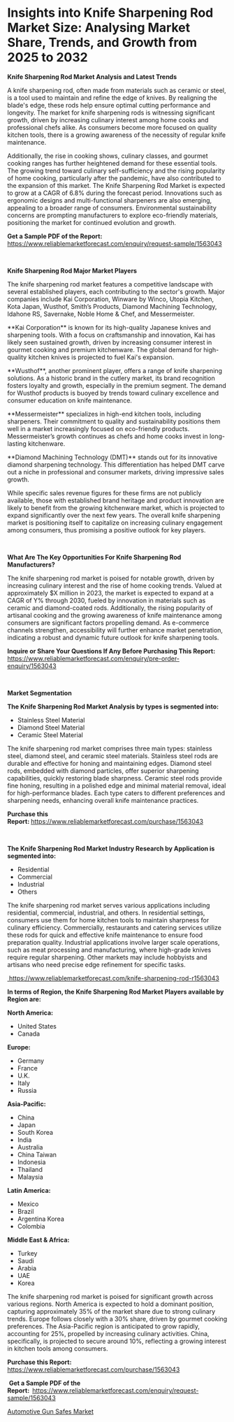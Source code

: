 <p><h1>Insights into Knife Sharpening Rod Market Size: Analysing Market Share, Trends, and Growth from 2025 to 2032</h1></p><p><strong>Knife Sharpening Rod Market Analysis and Latest Trends</strong></p>
<p><p>A knife sharpening rod, often made from materials such as ceramic or steel, is a tool used to maintain and refine the edge of knives. By realigning the blade's edge, these rods help ensure optimal cutting performance and longevity. The market for knife sharpening rods is witnessing significant growth, driven by increasing culinary interest among home cooks and professional chefs alike. As consumers become more focused on quality kitchen tools, there is a growing awareness of the necessity of regular knife maintenance. </p><p>Additionally, the rise in cooking shows, culinary classes, and gourmet cooking ranges has further heightened demand for these essential tools. The growing trend toward culinary self-sufficiency and the rising popularity of home cooking, particularly after the pandemic, have also contributed to the expansion of this market. The Knife Sharpening Rod Market is expected to grow at a CAGR of 6.8% during the forecast period. Innovations such as ergonomic designs and multi-functional sharpeners are also emerging, appealing to a broader range of consumers. Environmental sustainability concerns are prompting manufacturers to explore eco-friendly materials, positioning the market for continued evolution and growth.</p></p>
<p><strong>Get a Sample PDF of the Report:&nbsp;</strong> <a href="https://www.reliablemarketforecast.com/enquiry/request-sample/1563043?utm_campaign=1929&utm_medium=2&utm_source=Github&utm_content=ia&utm_term=08022025&utm_id=knife-sharpening-rod">https://www.reliablemarketforecast.com/enquiry/request-sample/1563043</a></p>
<p>&nbsp;</p>
<p><strong>Knife Sharpening Rod Major Market Players</strong></p>
<p><p>The knife sharpening rod market features a competitive landscape with several established players, each contributing to the sector's growth. Major companies include Kai Corporation, Winware by Winco, Utopia Kitchen, Kota Japan, Wusthof, Smith’s Products, Diamond Machining Technology, Idahone RS, Savernake, Noble Home & Chef, and Messermeister.</p><p>**Kai Corporation** is known for its high-quality Japanese knives and sharpening tools. With a focus on craftsmanship and innovation, Kai has likely seen sustained growth, driven by increasing consumer interest in gourmet cooking and premium kitchenware. The global demand for high-quality kitchen knives is projected to fuel Kai's expansion.</p><p>**Wusthof**, another prominent player, offers a range of knife sharpening solutions. As a historic brand in the cutlery market, its brand recognition fosters loyalty and growth, especially in the premium segment. The demand for Wusthof products is buoyed by trends toward culinary excellence and consumer education on knife maintenance.</p><p>**Messermeister** specializes in high-end kitchen tools, including sharpeners. Their commitment to quality and sustainability positions them well in a market increasingly focused on eco-friendly products. Messermeister’s growth continues as chefs and home cooks invest in long-lasting kitchenware.</p><p>**Diamond Machining Technology (DMT)** stands out for its innovative diamond sharpening technology. This differentiation has helped DMT carve out a niche in professional and consumer markets, driving impressive sales growth.</p><p>While specific sales revenue figures for these firms are not publicly available, those with established brand heritage and product innovation are likely to benefit from the growing kitchenware market, which is projected to expand significantly over the next few years. The overall knife sharpening market is positioning itself to capitalize on increasing culinary engagement among consumers, thus promising a positive outlook for key players.</p></p>
<p>&nbsp;</p>
<p><strong>What Are The Key Opportunities For Knife Sharpening Rod Manufacturers?</strong></p>
<p><p>The knife sharpening rod market is poised for notable growth, driven by increasing culinary interest and the rise of home cooking trends. Valued at approximately $X million in 2023, the market is expected to expand at a CAGR of Y% through 2030, fueled by innovation in materials such as ceramic and diamond-coated rods. Additionally, the rising popularity of artisanal cooking and the growing awareness of knife maintenance among consumers are significant factors propelling demand. As e-commerce channels strengthen, accessibility will further enhance market penetration, indicating a robust and dynamic future outlook for knife sharpening tools.</p></p>
<p><strong>Inquire or Share Your Questions If Any Before Purchasing This Report:</strong> <a href="https://www.reliablemarketforecast.com/enquiry/pre-order-enquiry/1563043?utm_campaign=1929&utm_medium=2&utm_source=Github&utm_content=ia&utm_term=08022025&utm_id=knife-sharpening-rod">https://www.reliablemarketforecast.com/enquiry/pre-order-enquiry/1563043</a></p>
<p>&nbsp;</p>
<p><strong>Market Segmentation</strong></p>
<p><strong>The Knife Sharpening Rod Market Analysis by types is segmented into:</strong></p>
<p><ul><li>Stainless Steel Material</li><li>Diamond Steel Material</li><li>Ceramic Steel Material</li></ul></p>
<p><p>The knife sharpening rod market comprises three main types: stainless steel, diamond steel, and ceramic steel materials. Stainless steel rods are durable and effective for honing and maintaining edges. Diamond steel rods, embedded with diamond particles, offer superior sharpening capabilities, quickly restoring blade sharpness. Ceramic steel rods provide fine honing, resulting in a polished edge and minimal material removal, ideal for high-performance blades. Each type caters to different preferences and sharpening needs, enhancing overall knife maintenance practices.</p></p>
<p><strong>Purchase this Report:&nbsp;</strong><a href="https://www.reliablemarketforecast.com/purchase/1563043?utm_campaign=1929&utm_medium=2&utm_source=Github&utm_content=ia&utm_term=08022025&utm_id=knife-sharpening-rod">https://www.reliablemarketforecast.com/purchase/1563043</a></p>
<p>&nbsp;</p>
<p><strong>The Knife Sharpening Rod Market Industry Research by Application is segmented into:</strong></p>
<p><ul><li>Residential</li><li>Commercial</li><li>Industrial</li><li>Others</li></ul></p>
<p><p>The knife sharpening rod market serves various applications including residential, commercial, industrial, and others. In residential settings, consumers use them for home kitchen tools to maintain sharpness for culinary efficiency. Commercially, restaurants and catering services utilize these rods for quick and effective knife maintenance to ensure food preparation quality. Industrial applications involve larger scale operations, such as meat processing and manufacturing, where high-grade knives require regular sharpening. Other markets may include hobbyists and artisans who need precise edge refinement for specific tasks.</p></p>
<p><a href="https://www.reliablemarketforecast.com/knife-sharpening-rod-r1563043?utm_campaign=1929&utm_medium=2&utm_source=Github&utm_content=ia&utm_term=08022025&utm_id=knife-sharpening-rod">&nbsp;https://www.reliablemarketforecast.com/knife-sharpening-rod-r1563043</a></p>
<p><strong>In terms of Region, the Knife Sharpening Rod Market Players available by Region are:</strong></p>
<p>
    <p> <strong> North America: </strong>
        <ul>
            <li>United States</li>
            <li>Canada</li>
        </ul>
        </p> 
    <p> <strong> Europe: </strong>
        <ul>
            <li>Germany</li>
            <li>France</li>
            <li>U.K.</li>
            <li>Italy</li>
            <li>Russia</li>
        </ul>
        </p> 
    <p> <strong> Asia-Pacific: </strong>
        <ul>
            <li>China</li>
            <li>Japan</li>
            <li>South Korea</li>
            <li>India</li>
            <li>Australia</li>
            <li>China Taiwan</li>
            <li>Indonesia</li>
            <li>Thailand</li>
            <li>Malaysia</li>
        </ul>
        </p> 
    <p> <strong> Latin America: </strong>
        <ul>
            <li>Mexico</li>
            <li>Brazil</li>
            <li>Argentina Korea</li>
            <li>Colombia</li>
        </ul>
        </p> 
    <p> <strong> Middle East & Africa: </strong>
        <ul>
            <li>Turkey</li>
            <li>Saudi</li>
            <li>Arabia</li>
            <li>UAE</li>
            <li>Korea</li>
        </ul>
    </p>
    </p>
<p><p>The knife sharpening rod market is poised for significant growth across various regions. North America is expected to hold a dominant position, capturing approximately 35% of the market share due to strong culinary trends. Europe follows closely with a 30% share, driven by gourmet cooking preferences. The Asia-Pacific region is anticipated to grow rapidly, accounting for 25%, propelled by increasing culinary activities. China, specifically, is projected to secure around 10%, reflecting a growing interest in kitchen tools among consumers.</p></p>
<p><strong>Purchase this Report: </strong><a href="https://www.reliablemarketforecast.com/purchase/1563043?utm_campaign=1929&utm_medium=2&utm_source=Github&utm_content=ia&utm_term=08022025&utm_id=knife-sharpening-rod">https://www.reliablemarketforecast.com/purchase/1563043</a></p>
<p>&nbsp;<strong>Get a Sample PDF of the Report:&nbsp;&nbsp;</strong><a href="https://www.reliablemarketforecast.com/enquiry/request-sample/1563043?utm_campaign=1929&utm_medium=2&utm_source=Github&utm_content=ia&utm_term=08022025&utm_id=knife-sharpening-rod">https://www.reliablemarketforecast.com/enquiry/request-sample/1563043</a></p>
<p><strong></strong></p>
<p><p><a href="https://github.com/dringals/Market-Research-Report-List-6/blob/main/automotive-gun-safes-market.md?utm_campaign=1929&utm_medium=2&utm_source=Github&utm_content=ia&utm_term=08022025&utm_id=knife-sharpening-rod">Automotive Gun Safes Market</a></p></p>